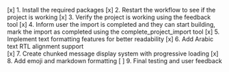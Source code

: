 [x] 1. Install the required packages
[x] 2. Restart the workflow to see if the project is working
[x] 3. Verify the project is working using the feedback tool
[x] 4. Inform user the import is completed and they can start building, mark the import as completed using the complete_project_import tool
[x] 5. Implement text formatting features for better readability
[x] 6. Add Arabic text RTL alignment support  
[x] 7. Create chunked message display system with progressive loading
[x] 8. Add emoji and markdown formatting
[ ] 9. Final testing and user feedback